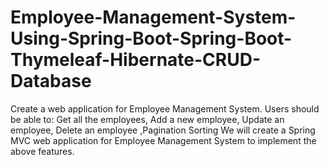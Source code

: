 # Employee-Management-System-Using-Spring-Boot-Spring-Boot-Thymeleaf-Hibernate-CRUD-Database
Create a web application for Employee Management System.
Users should be able to: Get all the employees, Add a new employee, Update an employee, Delete an employee ,Pagination Sorting We will create a Spring MVC web application for Employee Management System to implement the above features.
